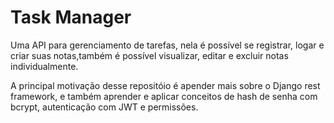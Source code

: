 # Task Manager

Uma API para gerenciamento de tarefas, nela é possível se registrar, logar e criar suas notas,também é possível visualizar, editar e excluir notas individualmente.

A principal motivação desse repositóio é apender mais sobre o Django rest framework, e também aprender e aplicar conceitos de hash de senha com bcrypt, autenticação com JWT e permissões.
